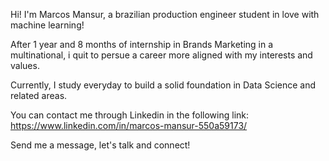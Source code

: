 Hi! I'm Marcos Mansur, a brazilian production engineer student in love with machine learning!
 
 After 1 year and 8 months of internship in Brands Marketing in a multinational, i quit to persue a career more aligned with my interests and values. 
 
 Currently, I study everyday to build a solid foundation in Data Science and related areas.

You can contact me through Linkedin in the following link:
https://www.linkedin.com/in/marcos-mansur-550a59173/

Send me a message, let's talk and connect!
